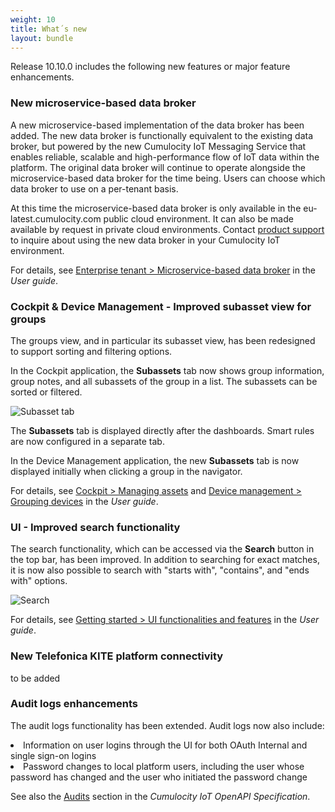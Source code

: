 ```yaml
---
weight: 10
title: What´s new
layout: bundle
---
```



Release 10.10.0 includes the following new features or major feature enhancements.


### New microservice-based data broker

A new microservice-based implementation of the data broker has been added. The new data broker is functionally equivalent to the existing data broker, but powered by the new Cumulocity IoT Messaging Service that enables reliable, scalable and high-performance flow of IoT data within the platform. The original data broker will continue to operate alongside the microservice-based data broker for the time being. Users can choose which data broker to use on a per-tenant basis.

At this time the microservice-based data broker is only available in the eu-latest.cumulocity.com public cloud environment. It can also be made available by request in private cloud environments. Contact [product support](/releasenotes/about/contacting-support/) to inquire about using the new data broker in your Cumulocity IoT environment.

For details, see [Enterprise tenant > Microservice-based data broker](https://cumulocity.com/guides/users-guide/enterprise-edition/#mas-based-data-broker) in the *User guide*.

### Cockpit & Device Management - Improved subasset view for groups

The groups view, and in particular its subasset view, has been redesigned to support sorting and filtering options.

In the Cockpit application, the <b>Subassets</b> tab now shows group information, group notes, and all subassets of the group in a list. The subassets can be sorted or filtered.

![Subasset tab](/images/release-notes/cockpit-subasset.png)

The <b>Subassets</b> tab is displayed directly after the dashboards. Smart rules are now configured in a separate tab.

In the Device Management application, the new <b>Subassets</b> tab is now displayed initially when clicking a group in the navigator.

For details, see [Cockpit > Managing assets](https://cumulocity.com/guides/users-guide/cockpit/#managing-assets) and [Device management > Grouping devices](https://cumulocity.com/guides/users-guide/device-management/#grouping-devices) in the *User guide*.

### UI - Improved search functionality

The search functionality, which can be accessed via the **Search** button in the top bar, has been improved. In addition to searching for exact matches, it is now also possible to search with "starts with", "contains", and "ends with" options.

![Search](/images/release-notes/getting-started-ui-search.png)

For details, see [Getting started > UI functionalities and features](https://cumulocity.com/guides/users-guide/getting-started/#gui-features) in the *User guide*.


### New Telefonica KITE platform connectivity

to be added


### Audit logs enhancements

The audit logs functionality has been extended. Audit logs now also include:

<li>Information on user logins through the UI for both OAuth Internal and single sign-on logins
<li>Password changes to local platform users, including the user whose password has changed and the user who initiated the password change



See also the [Audits](https://www.cumulocity.com/api/#tag/Audits) section in the *Cumulocity IoT OpenAPI Specification*.
